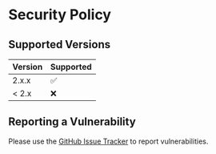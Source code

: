 # Security Policy

## Supported Versions

| Version | Supported          |
| ------- | ------------------ |
| 2.x.x   | :white_check_mark: |
| < 2.x   | :x:                |

## Reporting a Vulnerability

Please use the [GitHub Issue Tracker](https://github.com/riyadhalnur/node-base64-image/issues) to report vulnerabilities.
